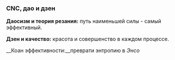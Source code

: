 ### CNC, дао и дзен
__Даосизм и теория резания:__ путь наименьшей силы - самый эффективный.  

__Дзен и качество:__ красота и совершенство в каждом процессе.

__Коан эффективности:__преврати энтропию в *Энсо*

